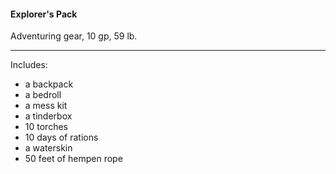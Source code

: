 #### Explorer's Pack

Adventuring gear, 10 gp, 59 lb.

---

Includes:

- a backpack
- a bedroll
- a mess kit
- a tinderbox
- 10 torches
- 10 days of rations
- a waterskin
- 50 feet of hempen rope
